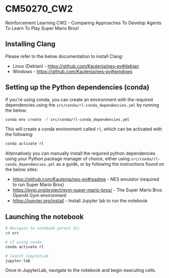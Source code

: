 # CM50270_CW2
Reinforcement Learning CW2 - Comparing Approaches To Develop Agents To Learn To Play Super Mario Bros!

## Installing Clang
Please refer to the below documentation to install Clang:
- Linux (Debian) - https://github.com/Kautenja/nes-py#debian
- Windows - https://github.com/Kautenja/nes-py#windows
## Setting up the Python dependencies (conda)
If you're using conda, you can create an environment with the required dependencies using the `src/conda/rl-conda_dependencies.yml` by running the below:
```bash
conda env create -f src/conda/rl-conda_dependencies.yml
```
This will create a conda environment called `rl`, which can be activated with the following:
```bash
conda activate rl
```
Alternatively you can manually install the required python dependencies using your Python package manager of choice, either using `src/conda/rl-conda_dependencies.yml` as a guide, or by following the instructions found on the below sites:
- https://github.com/Kautenja/nes-py#readme - NES emulator (required to run Super Mario Bros)
- https://pypi.org/project/gym-super-mario-bros/ - The Super Mario Bros OpenAI Gym environment
- https://jupyter.org/install - Install Jupyter lab to run the notebook

## Launching the notebook
```bash
# Navigate to notebook parent dir
cd src

# if using conda
conda activate rl

# launch JupyterLab
jupyter-lab
```

Once in JupyterLab, navigate to the notebook and begin executing cells.

